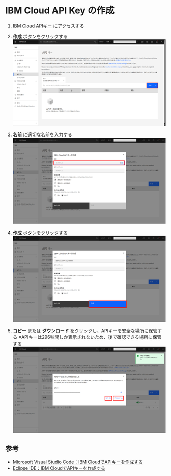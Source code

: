 # IBM Cloud API Key の作成

1. [IBM Cloud APIキー](https://cloud.ibm.com/iam/apikeys) にアクセスする

1. **作成** ボタンをクリックする
![](./images/03_01_001.png)

1. **名前** に適切な名前を入力する
![](./images/03_01_002.png)

1. **作成** ボタンをクリックする
![](./images/03_01_003.png)

1. **コピー** または **ダウンロード** をクリックし、APIキーを安全な場所に保管する
※APIキーは296秒間しか表示されないため、後で確認できる場所に保管する
![](./images/03_01_004.png)

## 参考
- [Microsoft Visual Studio Code：IBM CloudでAPIキーを作成する](https://cloud.ibm.com/docs/watsonx-code-assistant?topic=watsonx-code-assistant-cloud-setup-wca-vscode#cloud-setup-wca-vscode-create-api-key)
- [Eclipse IDE：IBM CloudでAPIキーを作成する](https://cloud.ibm.com/docs/watsonx-code-assistant?topic=watsonx-code-assistant-cloud-setup-wca-vscode#cloud-setup-wca-vscode-create-api-key)